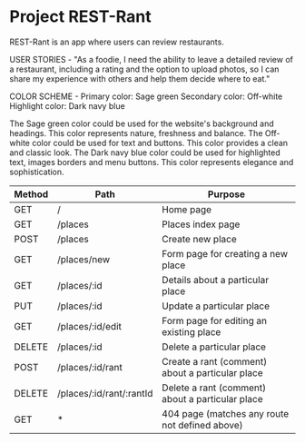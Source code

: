 # Project REST-Rant

REST-Rant is an app where users can review restaurants.











USER STORIES -
"As a foodie, I need the ability to leave a detailed review of a restaurant, 
including a rating and the option to upload photos, so I can share my experience 
with others and help them decide where to eat."




COLOR SCHEME -
Primary color: Sage green
Secondary color: Off-white
Highlight color: Dark navy blue

The Sage green color could be used for the website's background and headings. This color represents nature, freshness and balance.
The Off-white color could be used for text and buttons. This color provides a clean and classic look.
The Dark navy blue color could be used for highlighted text, images borders and menu buttons. This color represents elegance and sophistication.




| Method | Path | Purpose |
| ------ | ---- | ------- |
| GET    | /    | Home page |
| GET    | /places | Places index page |
| POST   | /places | Create new place |
| GET    | /places/new | Form page for creating a new place |
| GET    | /places/:id | Details about a particular place |
| PUT    | /places/:id | Update a particular place |
| GET    | /places/:id/edit | Form page for editing an existing place |
| DELETE | /places/:id | Delete a particular place |
| POST   | /places/:id/rant | Create a rant (comment) about a particular place |
| DELETE | /places/:id/rant/:rantId | Delete a rant (comment) about a particular place |
| GET    | * | 404 page (matches any route not defined above) |

